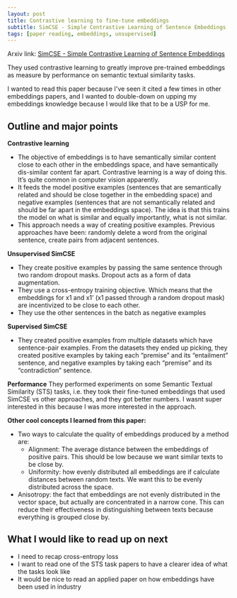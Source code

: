 ```yaml
---
layout: post
title: Contrastive learning to fine-tune embeddings
subtitle: SimCSE - Simple Contrastive Learning of Sentence Embeddings
tags: [paper reading, embeddings, unsupervised]
---
```


Arxiv link: [SimCSE - Simple Contrastive Learning of Sentence Embeddings](https://arxiv.org/abs/2104.08821)

They used contrastive learning to greatly improve pre-trained embeddings as measure by performance on semantic textual similarity tasks.

I wanted to read this paper because I've seen it cited a few times in other embeddings papers, and I wanted to double-down on upping my embeddings knowledge because I would like that to be a USP for me.

## Outline and major points

**Contrastive learning**

* The objective of embeddings is to have semantically similar content close to each other in the embeddings space, and have semantically dis-similar content far apart. Contrastive learning is a way of doing this. It’s quite common in computer vision apparently.
* It feeds the model positive examples (sentences that are semantically related and should be close together in the embedding space) and negative examples (sentences that are not semantically related and should be far apart in the embeddings space). The idea is that this trains the model on what is similar and equally importantly, what is not similar.
* This approach needs a way of creating positive examples. Previous approaches have been: randomly delete a word from the original sentence, create pairs from adjacent sentences.

**Unsupervised SimCSE**

* They create positive examples by passing the same sentence through two random dropout masks. Dropout acts as a form of data augmentation.
* They use a cross-entropy training objective. Which means that the embeddings for x1 and x1’ (x1 passed through a random dropout mask) are incentivized to be close to each other.
* They use the other sentences in the batch as negative examples

**Supervised SimCSE**

* They created positive examples from multiple datasets which have sentence-pair examples. From the datasets they ended up picking, they created positive examples by taking each “premise” and its “entailment” sentence, and negative examples by taking each “premise” and its “contradiction” sentence.

**Performance**
They performed experiments on some Semantic Textual Similarity (STS) tasks, i.e. they took their fine-tuned embeddings that used SimCSE vs other approaches, and they got better numbers. I wasnt super interested in this because I was more interested in the approach.

**Other cool concepts I learned from this paper:**

* Two ways to calculate the quality of embeddings produced by a method are:
    * Alignment: The average distance between the embeddings of positive pairs. This should be low because we want similar texts to be close by.
    * Uniformity: how evenly distributed all embeddings are if calculate distances between random texts. We want this to be evenly distributed across the space.
* Anisotropy: the fact that embeddings are not evenly distributed in the vector space, but actually are concentrated in a narrow cone. This can reduce their effectiveness in distinguishing between texts because everything is grouped close by.


## What I would like to read up on next
* I need to recap cross-entropy loss
* I want to read one of the STS task papers to have a clearer idea of what the tasks look like
* It would be nice to read an applied paper on how embeddings have been used in industry